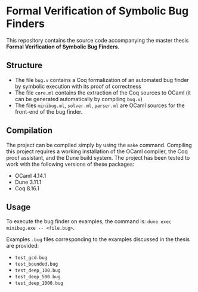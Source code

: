 # Formal Verification of Symbolic Bug Finders

This repository contains the source code accompanying the master thesis **Formal Verification of Symbolic Bug Finders**.

## Structure

+ The file `bug.v` contains a Coq formalization of an automated bug finder by symbolic execution with its proof of correctness
+ The file `core.ml` contains the extraction of the Coq sources to OCaml (it can be generated automatically by compiling `bug.v`)
+ The files `minibug.ml`, `solver.ml`, `parser.ml` are OCaml sources for the front-end of the bug finder.

## Compilation

The project can be compiled simply by using the `make` command.
Compiling this project requires a working installation of the OCaml compiler, the Coq proof assistant, and the Dune build system.
The project has been tested to work with the following versions of these packages:
+ OCaml 4.14.1
+ Dune 3.11.1
+ Coq 8.16.1

## Usage

To execute the bug finder on examples, the command is: `dune exec minibug.exe -- <file.bug>`.

Examples `.bug` files corresponding to the examples discussed in the thesis are provided:

+ `test_gcd.bug`
+ `test_bounded.bug`
+ `test_deep_100.bug`
+ `test_deep_500.bug`
+ `test_deep_1000.bug`